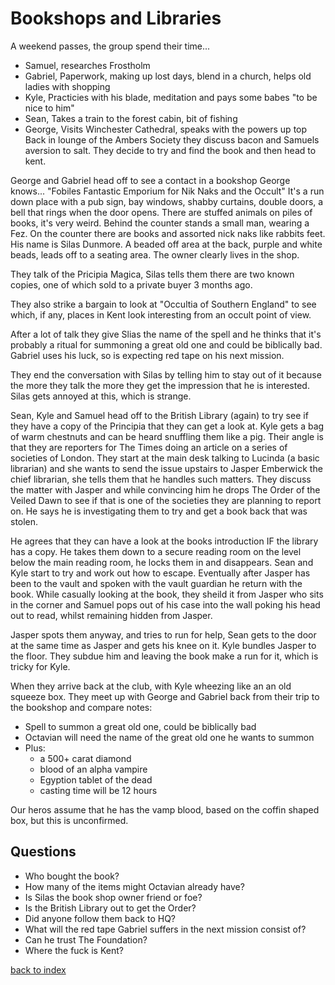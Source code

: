 # Bookshops and Libraries

A weekend passes, the group spend their time...
- Samuel, researches Frostholm
- Gabriel, Paperwork, making up lost days, blend in a church, helps old ladies with shopping
- Kyle, Practicies with his blade, meditation and pays some babes "to be nice to him"
- Sean, Takes a train to the forest cabin, bit of fishing
- George, Visits Winchester Cathedral, speaks with the powers up top
Back in lounge of the Ambers Society they discuss bacon and Samuels aversion to salt. They decide to try and find the book and then head to kent.

George and Gabriel head off to see a contact in a bookshop George knows... "Fobiles Fantastic Emporium for Nik Naks and the Occult" It's a run down place with a pub sign, bay windows, shabby curtains, double doors, a bell that rings when the door opens. There are stuffed animals on piles of books, it's very weird. Behind the counter stands a small man, wearing a Fez. On the counter there are books and assorted nick naks like rabbits feet. His name is Silas Dunmore. A beaded off area at the back, purple and white beads, leads off to a seating area. The owner clearly lives in the shop.

They talk of the Pricipia Magica, Silas tells them there are two known copies, one of which sold to a private buyer 3 months ago.

They also strike a bargain to look at "Occultia of Southern England" to see which, if any, places in Kent look interesting from an occult point of view.

After a lot of talk they give Slias the name of the spell and he thinks that it's probably a ritual for summoning a great old one and could be biblically bad. Gabriel uses his luck, so is expecting red tape on his next mission.

They end the conversation with Silas by telling him to stay out of it because the more they talk the more they get the impression that he is interested. Silas gets annoyed at this, which is strange.

Sean, Kyle and Samuel head off to the British Library (again) to try see if they have a copy of the Principia that they can get a look at. Kyle gets a bag of warm chestnuts and can be heard snuffling them like a pig. Their angle is that they are reporters for The Times doing an article on a series of societies of London. They start at the main desk talking to Lucinda (a basic librarian) and she wants to send the issue upstairs to Jasper Emberwick the chief librarian, she tells them that he handles such matters. They discuss the matter with Jasper and while convincing him he drops The Order of the Veiled Dawn to see if that is one of the societies they are planning to report on. He says he is investigating them to try and get a book back that was stolen.

He agrees that they can have a look at the books introduction IF the library has a copy. He takes them down to a secure reading room on the level below the main reading room, he locks them in and disappears. Sean and Kyle start to try and work out how to escape. Eventually after Jasper has been to the vault and spoken with the vault guardian he return with the book. While casually looking at the book, they sheild it from Jasper who sits in the corner and Samuel pops out of his case into the wall poking his head out to read, whilst remaining hidden from Jasper.

Jasper spots them anyway, and tries to run for help, Sean gets to the door at the same time as Jasper and gets his knee on it. Kyle bundles Jasper to the floor. They subdue him and leaving the book make a run for it, which is tricky for Kyle.

When they arrive back at the club, with Kyle wheezing like an an old squeeze box. They meet up with George and Gabriel back from their trip to the bookshop and compare notes:
* Spell to summon a great old one, could be biblically bad
* Octavian will need the name of the great old one he wants to summon
* Plus:
  * a 500+ carat diamond
  * blood of an alpha vampire
  * Egyption tablet of the dead
  * casting time will be 12 hours

Our heros assume that he has the vamp blood, based on the coffin shaped box, but this is unconfirmed.

## Questions
* Who bought the book?  
* How many of the items might Octavian already have?  
* Is Silas the book shop owner friend or foe?  
* Is the British Library out to get the Order?  
* Did anyone follow them back to HQ?  
* What will the red tape Gabriel suffers in the next mission consist of?  
* Can he trust The Foundation?  
* Where the fuck is Kent?  

[back to index](index)